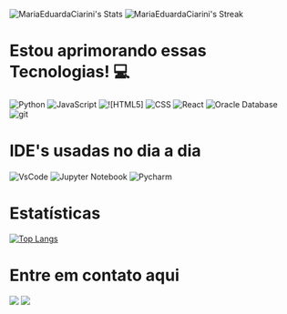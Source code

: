 ![MariaEduardaCiarini's Stats](https://github-readme-stats.vercel.app/api?username=MariaEduarda-Ciarini&theme=highcontrast&show_icons=true&hide_border=true&count_private=true)
![MariaEduardaCiarini's Streak](https://github-readme-streak-stats.herokuapp.com/?user=MariaEduarda-Ciarini&theme=highcontrast&hide_border=true)

# Estou aprimorando essas Tecnologias! 💻

<div style="display: inline_block">
  <img align="center" alt="Python" src ="https://img.shields.io/badge/Python-14354C?style=for-the-badge&logo=python&logoColor=white"/>
  <img align="center" alt="JavaScript" src ="https://img.shields.io/badge/JavaScript-323330?style=for-the-badge&logo=javascript&logoColor=F7DF1E"/>
  <img align="center" alt="![HTML5]" src ="https://img.shields.io/badge/html5-%23E34F26.svg?style=for-the-badge&logo=html5&logoColor=white"/>
  <img align="center" alt="CSS" src ="https://img.shields.io/badge/CSS3-1572B6?style=for-the-badge&logo=css3&logoColor=white"/>
  <img align="center" alt="React" src ="https://img.shields.io/badge/React-20232A?style=for-the-badge&logo=react&logoColor=61DAF8"/>
  <img align="center" alt="Oracle Database" src ="https://img.shields.io/badge/Oracle-F80000?style=for-the-badge&logo=Oracle&logoColor=white">
  <img align="center" alt="git" src ="https://img.shields.io/badge/GIT-E44C30?style=for-the-badge&logo=git&logoColor=white"/>

  </div>
         
  # IDE's usadas no dia a dia
  <div style="display: inline_block">
 <img align="center" alt="VsCode" src="https://img.shields.io/badge/Visual_Studio_Code-0078D4?style=for-the-badge&logo=visual%20studio%20code&logoColor=white"/>
 <img align="center" alt="Jupyter Notebook" src="https://img.shields.io/badge/jupyter-%23FA0F00.svg?style=for-the-badge&logo=jupyter&logoColor=orange"/>
 <img align="center" alt="Pycharm" src="https://img.shields.io/badge/PyCharm-000000.svg?&style=for-the-badge&logo=PyCharm&logoColor=white"/>
 

<div style="display: inline_block">
 
 
# Estatísticas <br>
[![Top Langs](https://github-readme-stats.vercel.app/api/top-langs/?username=MariaEduardaCiarini&exclude_repo=github-readme-stats,MariaEduarda-Ciarini.github.io)](https://github.com/MariaEduardaCiarini/github-readme-stats)
 

</div>

# Entre em contato aqui

<a href="mailto:DudaCiarinii@gmail.com"><img src="https://img.shields.io/badge/Gmail-D14836?style=for-the-badge&logo=gmail&logoColor=white" target="_blank"></a>
<a href="https://www.linkedin.com/in/maria-eduarda-ciarini-b97ab6270/"><img src="https://img.shields.io/badge/LinkedIn-0077B5?style=for-the-badge&logo=linkedin&logoColor=white" target="_blank"></a>
